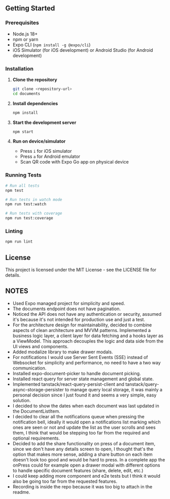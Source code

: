## Getting Started

### Prerequisites

- Node.js 18+
- npm or yarn
- Expo CLI (`npm install -g @expo/cli`)
- iOS Simulator (for iOS development) or Android Studio (for Android development)

### Installation

1. **Clone the repository**

   ```bash
   git clone <repository-url>
   cd documents
   ```

2. **Install dependencies**

   ```bash
   npm install
   ```

3. **Start the development server**

   ```bash
   npm start
   ```

4. **Run on device/simulator**
   - Press `i` for iOS simulator
   - Press `a` for Android emulator
   - Scan QR code with Expo Go app on physical device

### Running Tests

```bash
# Run all tests
npm test

# Run tests in watch mode
npm run test:watch

# Run tests with coverage
npm run test:coverage
```

### Linting

```bash
npm run lint
```

## License

This project is licensed under the MIT License - see the LICENSE file for details.

## NOTES

- Used Expo managed project for simplicity and speed.
- The documents endpoint does not have pagination.
- Noticed the API does not have any authentication or security, assumed it's because it's not intended for production use and just a test.
- For the architecture design for maintainability, decided to combine aspects of clean architecture and MVVM patterns. Implemented a business logic layer, a client layer for data fetching and a hooks layer as a ViewModel. This approach decouples the logic and data side from the UI views and components.
- Added modalize library to make drawer modals.
- For notifications I would use Server Sent Events (SSE) instead of Websocket for simplicity and performance, no need to have a two way communication.
- Installed expo-document-picker to handle document picking.
- Installed react query for server state management and global state.
- Implemented tanstack/react-query-persist-client and tanstack/query-async-storage-persister to manage query local storage, it was mainly a personal decision since I just found it and seems a very simple, easy solution.
- I decided to show the dates when each document was last updated in the DocumentListItem.
- I decided to clear all the notifications queue when pressing the notification bell, ideally it would open a notifications list marking which ones are seen or not and update the list as the user scrolls and sees them, I think that would be stepping too far from the required and optional requirements.
- Decided to add the share functionality on press of a document item, since we don't have any details screen to open, I thought that's the option that makes more sense, adding a share button on each item doesn't look too good and would be hard to press. In a complete app the onPress could for example open a drawer modal with different options to handle specific document features (share, delete, edit, etc.)
- I could keep adding more component and e2e tests but I think it would also be going too far from the requested features.
- Recording is inside the repo because it was too big to attach in the readme.
